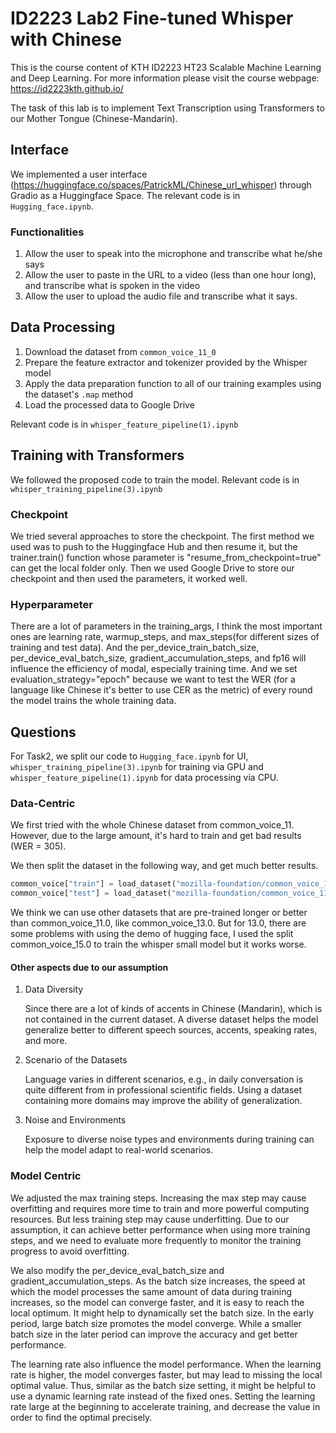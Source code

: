 # ID2223 Lab2 Fine-tuned Whisper with Chinese

This is the course content of KTH ID2223 HT23 Scalable Machine Learning and Deep Learning. For more information please visit the course webpage: https://id2223kth.github.io/

The task of this lab is to implement Text Transcription using Transformers to our Mother Tongue (Chinese-Mandarin).

## Interface
We implemented a user interface (https://huggingface.co/spaces/PatrickML/Chinese_url_whisper) through Gradio as a Huggingface Space. The relevant code is in `Hugging_face.ipynb`.
### Functionalities
1. Allow the user to speak into the microphone and transcribe what he/she says
2. Allow the user to paste in the URL to a video (less than one hour long), and transcribe what is spoken in the video
3. Allow the user to upload the audio file and transcribe what it says.

## Data Processing
1. Download the dataset from `common_voice_11_0`
2. Prepare the feature extractor and tokenizer provided by the Whisper model
3. Apply the data preparation function to all of our training examples using the dataset's `.map` method
4. Load the processed data to Google Drive

Relevant code is in `whisper_feature_pipeline(1).ipynb`

## Training with Transformers
We followed the proposed code to train the model. Relevant code is in `whisper_training_pipeline(3).ipynb`
### Checkpoint
We tried several approaches to store the checkpoint. The first method we used was to push to the Huggingface Hub and then resume it, but the trainer.train() function whose parameter is "resume_from_checkpoint=true" can get the local folder only. Then we used Google Drive to store our checkpoint and then used the parameters, it worked well.

### Hyperparameter
There are a lot of parameters in the training_args, I think the most important ones are learning rate, warmup_steps, and max_steps(for different sizes of training and test data). And the per_device_train_batch_size, per_device_eval_batch_size, gradient_accumulation_steps, and fp16 will influence the efficiency of modal, especially training time. And we set evaluation_strategy="epoch" because we want to test the WER (for a language like Chinese it's better to use CER as the metric) of every round the model trains the whole training data. 
## Questions
For Task2, we split our code to `Hugging_face.ipynb` for UI, `whisper_training_pipeline(3).ipynb` for training via GPU and `whisper_feature_pipeline(1).ipynb` for data processing via CPU. 

### Data-Centric
We first tried with the whole Chinese dataset from common_voice_11. However, due to the large amount, it's hard to train and get bad results (WER = 305).

We then split the dataset in the following way, and get much better results.
```python
common_voice["train"] = load_dataset("mozilla-foundation/common_voice_11_0", "zh-CN", split="train[:30%]+validation[:30%]", use_auth_token=True)
common_voice["test"] = load_dataset("mozilla-foundation/common_voice_11_0", "zh-CN", split="test[:40%]", use_auth_token=True)
```
We think we can use other datasets that are pre-trained longer or better than common_voice_11.0, like common_voice_13.0. But for 13.0, there are some problems with using the demo of hugging face, I used the split common_voice_15.0 to train the whisper small model but it works worse.

#### Other aspects due to our assumption
1. Data Diversity

   Since there are a lot of kinds of accents in Chinese (Mandarin), which is not contained in the current dataset. A diverse dataset helps the model generalize better to different speech sources, accents, speaking rates, and more.
2. Scenario of the Datasets

   Language varies in different scenarios, e.g., in daily conversation is quite different from in professional scientific fields. Using a dataset containing more domains may improve the ability of generalization. 
3. Noise and Environments

   Exposure to diverse noise types and environments during training can help the model adapt to real-world scenarios.

### Model Centric
We adjusted the max training steps. Increasing the max step may cause overfitting and requires more time to train and more powerful computing resources. But less training step may cause underfitting. Due to our assumption, it can achieve better performance when using more training steps, and we need to evaluate more frequently to monitor the training progress to avoid overfitting.

We also modify the per_device_eval_batch_size and gradient_accumulation_steps. As the batch size increases, the speed at which the model processes the same amount of data during training increases, so the model can converge faster, and it is easy to reach the local optimum. It might help to dynamically set the batch size. In the early period, large batch size promotes the model converge. While a smaller batch size in the later period can improve the accuracy and get better performance. 

The learning rate also influence the model performance. When the learning rate is higher, the model converges faster, but may lead to missing the local optimal value. Thus, similar as the batch size setting, it might be helpful to use a dynamic learning rate instead of the fixed ones. Setting the learning rate large at the beginning to accelerate training, and decrease the value in order to find the optimal precisely. 




